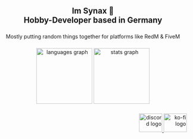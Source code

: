 <h2 align="center">Im Synax 👋<br>Hobby-Developer based in Germany</h2>

###

<p align="center">Mostly putting random things together for platforms like RedM & FiveM</p>

###

<div align="center">
  <img src="https://github-readme-stats.vercel.app/api/top-langs?username=thisSynax&locale=en&hide_title=false&layout=compact&card_width=320&langs_count=5&theme=dracula&hide_border=false&order=2" height="150" alt="languages graph"  />
  <img src="https://github-readme-stats.vercel.app/api?username=thisSynax&hide_title=false&hide_rank=false&show_icons=true&include_all_commits=true&count_private=true&disable_animations=false&theme=dracula&locale=en&hide_border=false&order=1" height="150" alt="stats graph"  />
</div>

###

<div align="right">
  <a href="https://discordapp.com/users/264212075390304256" target="_blank">
    <img src="https://raw.githubusercontent.com/maurodesouza/profile-readme-generator/master/src/assets/icons/social/discord/default.svg" width="62" height="50" alt="discord logo"  />
  </a>
  <a href="https://ko-fi.com/thissynax" target="_blank">
    <img src="https://raw.githubusercontent.com/maurodesouza/profile-readme-generator/master/src/assets/icons/social/ko-fi/default.svg" width="62" height="50" alt="ko-fi logo"  />
  </a>
</div>

###

